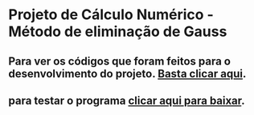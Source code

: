 # Projeto de Cálculo Numérico - Método de eliminação de Gauss

## Para ver os códigos que foram feitos para o desenvolvimento do projeto. [Basta clicar aqui](https://github.com/leo-morita/metodo-gauss/tree/master/src/br/com/calculoNumerico/gauss).
## para testar o programa [clicar aqui para baixar](https://github.com/leo-morita/metodo-gauss/blob/master/calc-num-eliminacao-gauss.jar?raw=true).
